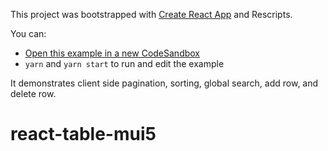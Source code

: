 This project was bootstrapped with [Create React App](https://github.com/facebook/create-react-app) and Rescripts.

You can:

- [Open this example in a new CodeSandbox](https://codesandbox.io/s/github/tannerlinsley/react-table/tree/master/examples/material-UI-kitchen-sink)
- `yarn` and `yarn start` to run and edit the example

It demonstrates client side pagination, sorting, global search, add row, and delete row.
# react-table-mui5
